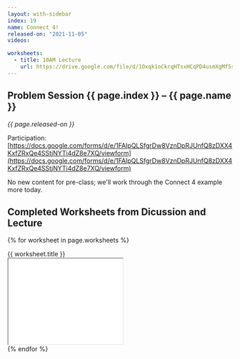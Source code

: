 ```yaml
---
layout: with-sidebar
index: 19
name: Connect 4!
released-on: "2021-11-05"
videos:

worksheets:
  - title: 10AM Lecture
    url: https://drive.google.com/file/d/1Oxqk1oCkrqHTsxHCqPD4usmXgMf5syoS
---
```


## Problem Session {{ page.index }} – {{ page.name }}

_{{ page.released-on }}_

Participation: [https://docs.google.com/forms/d/e/1FAIpQLSfgrDw8VznDpRJUnfQ8zDXX4KxfZRxQe4SStjNYTi4dZ8e7XQ/viewform](https://docs.google.com/forms/d/e/1FAIpQLSfgrDw8VznDpRJUnfQ8zDXX4KxfZRxQe4SStjNYTi4dZ8e7XQ/viewform)

No new content for pre-class; we'll work through the Connect 4 example more
today.

## Completed Worksheets from Dicussion and Lecture

{% for worksheet in page.worksheets %}
<div class="worksheetBox">
{{ worksheet.title }}
<br>
<iframe src="{{ worksheet.url }}/preview" width="256" height="192" allow="autoplay"></iframe>
</div>
{% endfor %}